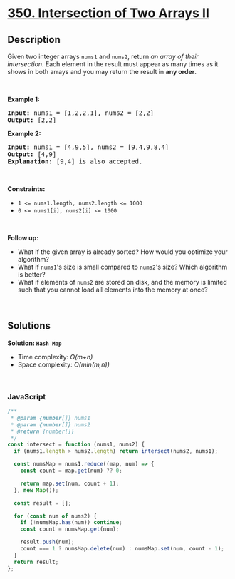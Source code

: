 # [350. Intersection of Two Arrays II](https://leetcode.com/problems/intersection-of-two-arrays-ii)

## Description

<div class="elfjS" data-track-load="description_content"><p>Given two integer arrays <code>nums1</code> and <code>nums2</code>, return <em>an array of their intersection</em>. Each element in the result must appear as many times as it shows in both arrays and you may return the result in <strong>any order</strong>.</p>

<p>&nbsp;</p>
<p><strong class="example">Example 1:</strong></p>

<pre><strong>Input:</strong> nums1 = [1,2,2,1], nums2 = [2,2]
<strong>Output:</strong> [2,2]
</pre>

<p><strong class="example">Example 2:</strong></p>

<pre><strong>Input:</strong> nums1 = [4,9,5], nums2 = [9,4,9,8,4]
<strong>Output:</strong> [4,9]
<strong>Explanation:</strong> [9,4] is also accepted.
</pre>

<p>&nbsp;</p>
<p><strong>Constraints:</strong></p>

<ul>
	<li><code>1 &lt;= nums1.length, nums2.length &lt;= 1000</code></li>
	<li><code>0 &lt;= nums1[i], nums2[i] &lt;= 1000</code></li>
</ul>

<p>&nbsp;</p>
<p><strong>Follow up:</strong></p>

<ul>
	<li>What if the given array is already sorted? How would you optimize your algorithm?</li>
	<li>What if <code>nums1</code>'s size is small compared to <code>nums2</code>'s size? Which algorithm is better?</li>
	<li>What if elements of <code>nums2</code> are stored on disk, and the memory is limited such that you cannot load all elements into the memory at once?</li>
</ul>
</div>

<p>&nbsp;</p>

## Solutions

**Solution: `Hash Map`**

- Time complexity: <em>O(m+n)</em>
- Space complexity: <em>O(min(m,n))</em>

<p>&nbsp;</p>

### **JavaScript**

```js
/**
 * @param {number[]} nums1
 * @param {number[]} nums2
 * @return {number[]}
 */
const intersect = function (nums1, nums2) {
  if (nums1.length > nums2.length) return intersect(nums2, nums1);

  const numsMap = nums1.reduce((map, num) => {
    const count = map.get(num) ?? 0;

    return map.set(num, count + 1);
  }, new Map());

  const result = [];

  for (const num of nums2) {
    if (!numsMap.has(num)) continue;
    const count = numsMap.get(num);

    result.push(num);
    count === 1 ? numsMap.delete(num) : numsMap.set(num, count - 1);
  }
  return result;
};
```
